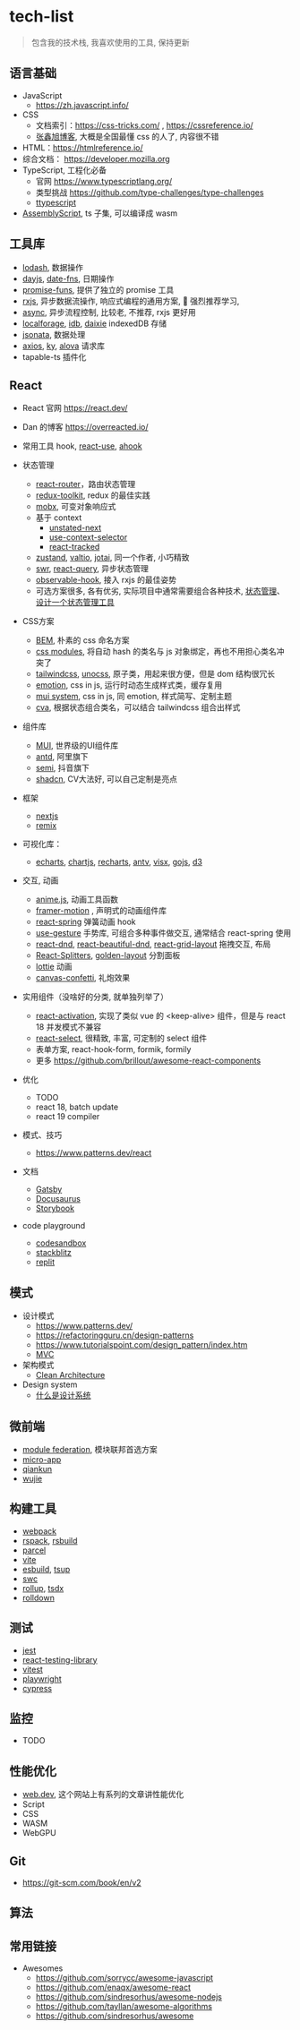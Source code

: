 # tech-list
> 包含我的技术栈, 我喜欢使用的工具, 保持更新

## 语言基础
- JavaScript
  - https://zh.javascript.info/
- CSS
  - 文档索引：https://css-tricks.com/ ,  https://cssreference.io/
  - [张鑫旭博客](https://www.zhangxinxu.com/wordpress/category/css/), 大概是全国最懂 css 的人了, 内容很不错
- HTML：https://htmlreference.io/
- 综合文档： https://developer.mozilla.org
- TypeScript, 工程化必备 
  - 官网 https://www.typescriptlang.org/
  - 类型挑战 https://github.com/type-challenges/type-challenges
  - [ttypescript](https://www.npmjs.com/package/ttypescript)
- [AssemblyScript](https://www.assemblyscript.org/), ts 子集, 可以编译成 wasm  

## 工具库
- [lodash](https://lodash.com/), 数据操作
- [dayjs](https://day.js.org/), [date-fns](https://date-fns.org/), 日期操作
- [promise-funs](https://github.com/sindresorhus/promise-fun), 提供了独立的 promise 工具
- [rxjs](https://rxjs.dev/guide/overview), 异步数据流操作, 响应式编程的通用方案, 🚀 强烈推荐学习, 
- [async](https://caolan.github.io/async/v3/), 异步流程控制, 比较老, 不推荐, rxjs 更好用 
- [localforage](https://localforage.github.io/localForage/), [idb](https://github.com/jakearchibald/idb), [daixie](https://dexie.org/) indexedDB 存储
- [jsonata](https://jsonata.org/), 数据处理
- [axios](https://axios-http.com/docs/intro), [ky](https://github.com/sindresorhus/ky), [alova](https://alova.js.org/) 请求库
- tapable-ts 插件化

## React
- React 官网 https://react.dev/
- Dan 的博客 https://overreacted.io/
- 常用工具 hook, [react-use](https://github.com/streamich/react-use), [ahook](https://ahooks.js.org)

- 状态管理
  - [react-router](https://reactrouter.com)，路由状态管理
  - [redux-toolkit](https://redux-toolkit.js.org/introduction/getting-started), redux 的最佳实践
  - [mobx](https://mobx.js.org/README.html), 可变对象响应式 
  - 基于 context
    -  [unstated-next](https://github.com/jamiebuilds/unstated-next)
    -  [use-context-selector](https://github.com/dai-shi/use-context-selector)
    -  [react-tracked](https://github.com/dai-shi/react-tracked)
  - [zustand](https://zustand-demo.pmnd.rs/), [valtio](https://valtio.pmnd.rs/), [jotai](https://jotai.org/), 同一个作者, 小巧精致
  - [swr](https://swr.vercel.app/), [react-query](https://tanstack.com/query/latest/docs/framework/react/overview), 异步状态管理
  - [observable-hook](https://observable-hooks.js.org/), 接入 rxjs 的最佳姿势
  - 可选方案很多, 各有优劣, 实际项目中通常需要组合各种技术, [状态管理](./state-management/state-management.md)、[设计一个状态管理工具](./state-management/a-state-management-design.md)

- CSS方案
  - [BEM](https://getbem.com/), 朴素的 css 命名方案
  - [css modules](https://github.com/css-modules/css-modules), 将自动 hash 的类名与 js 对象绑定，再也不用担心类名冲突了
  - [tailwindcss](https://tailwindcss.com/), [unocss](https://unocss.dev/), 原子类，用起来很方便，但是 dom 结构很冗长
  - [emotion](https://emotion.sh/docs/@emotion/react), css in js, 运行时动态生成样式类，缓存复用
  - [mui system](https://mui.com/system/getting-started/), css in js, 同 emotion, 样式简写、定制主题
  - [cva](https://cva.style/docs/getting-started/variants), 根据状态组合类名，可以结合 tailwindcss 组合出样式

- 组件库
  - [MUI](https://mui.com/core/), 世界级的UI组件库
  - [antd](https://ant.design/components/overview-cn/), 阿里旗下 
  - [semi](https://semi.design/), 抖音旗下 
  - [shadcn](https://ui.shadcn.com/docs), CV大法好, 可以自己定制是亮点

- 框架
  - [nextjs](https://nextjs.org/)
  - [remix](https://remix.run/)

- 可视化库：
  - [echarts](https://www.echartsjs.com/zh/index.html), [chartjs](https://www.chartjs.org/), [recharts](http://recharts.org/en-US/), [antv](https://antv.antgroup.com/), [visx](https://airbnb.io/visx/), [gojs](https://gojs.net/latest/index.html), [d3](https://d3js.org/)

- 交互, 动画
  - [anime.js](https://animejs.com/), 动画工具函数
  - [framer-motion](framer-motion) , 声明式的动画组件库
  - [react-spring](https://www.react-spring.dev/) 弹簧动画 hook
  - [use-gesture](https://use-gesture.netlify.app/) 手势库, 可组合多种事件做交互, 通常结合 react-spring 使用
  - [react-dnd](https://react-dnd.github.io/react-dnd/), [react-beautiful-dnd](https://github.com/atlassian/react-beautiful-dnd), [react-grid-layout](https://github.com/react-grid-layout/react-grid-layout) 拖拽交互, 布局
  - [React-Splitters](https://github.com/martinnov92/React-Splitters), [golden-layout](https://golden-layout.com/) 分割面板
  - [lottie](https://github.com/airbnb/lottie-web) 动画
  - [canvas-confetti](https://www.npmjs.com/package/canvas-confetti), 礼炮效果

- 实用组件（没啥好的分类, 就单独列举了）
  - [react-activation](https://github.com/CJY0208/react-activation), 实现了类似 vue 的 \<keep-alive\> 组件，但是与 react 18 并发模式不兼容
  - [react-select](https://react-select.com/home), 很精致, 丰富, 可定制的 select 组件
  - 表单方案, react-hook-form, formik, formily
  - 更多 https://github.com/brillout/awesome-react-components
  
- 优化
  - TODO
  - react 18, batch update
  - react 19 compiler

- 模式、技巧
  - https://www.patterns.dev/react
  

- 文档
  - [Gatsby](https://www.gatsbyjs.org/docs/)
  - [Docusaurus](https://docusaurus.io/)
  - [Storybook](https://storybook.js.org/)
- code playground
  - [codesandbox](https://codesandbox.io/)
  - [stackblitz](https://stackblitz.com/)
  - [replit](https://replit.com)

## 模式
- 设计模式
  - https://www.patterns.dev/
  - https://refactoringguru.cn/design-patterns
  - https://www.tutorialspoint.com/design_pattern/index.htm
  - [MVC](https://developer.mozilla.org/en-US/docs/Glossary/MVC)
- 架构模式
  - [Clean Architecture](https://blog.cleancoder.com/uncle-bob/2012/08/13/the-clean-architecture.html)
- Design system
  - [什么是设计系统](https://pixso.cn/designskills/what-is-a-design-system/)

## 微前端
- [module federation](https://module-federation.io/), 模块联邦首选方案
- [micro-app](https://micro-zoe.github.io/micro-app/)
- [qiankun](https://qiankun.umijs.org/zh/guide)
- [wujie](https://github.com/Tencent/wujie)

## 构建工具
- [webpack](https://webpack.js.org/)
- [rspack](https://rspack.dev/), [rsbuild](https://rsbuild.dev/)
- [parcel](https://parceljs.org/)
- [vite](https://vitejs.dev/)
- [esbuild](https://esbuild.github.io/), [tsup](https://tsup.egoist.dev/)
- [swc](https://swc.rs/)
- [rollup](https://rollupjs.org/), [tsdx](https://tsdx.io/)
- [rolldown](https://rolldown.rs/)

## 测试
- [jest](https://jestjs.io/)
- [react-testing-library](https://testing-library.com/docs/react-testing-library/intro/)
- [vitest](https://vitest.dev/)
- [playwright](https://playwright.dev/)
- [cypress](https://www.cypress.io/)

## 监控
- TODO

## 性能优化
- [web.dev](https://web.dev/explore), 这个网站上有系列的文章讲性能优化
- Script
- CSS
- WASM
- WebGPU

## Git
- https://git-scm.com/book/en/v2

## 算法

## 常用链接
- Awesomes
  - https://github.com/sorrycc/awesome-javascript
  - https://github.com/enaqx/awesome-react
  - https://github.com/sindresorhus/awesome-nodejs
  - https://github.com/tayllan/awesome-algorithms
  - https://github.com/sindresorhus/awesome